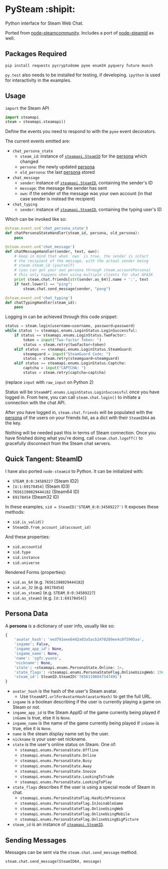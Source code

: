 # PySteam :shipit:

Python interface for Steam Web Chat.

Ported from [node-steamcommunity](https://github.com/DoctorMcKay/node-steamcommunity).
Includes a port of [node-steamid](https://github.com/DoctorMcKay/node-steamid) as well.

## Packages Required

    pip install requests pycryptodome pyee enum34 pyquery future munch

`py.test` also needs to be installed for testing, if developing.
`ipython` is used for interactivity in the examples.

## Usage

`import` the Steam API

```python
import steamapi
steam = steamapi.steamapi()
```

Define the events you need to respond to with the `pyee` event decorators.

The current events emitted are:

* `chat_persona_state`
    - `steam_id`: instance of [`steamapi.SteamID`](#quick-tangent-steamid) for the [persona](#persona-data) which changed
    - `persona`: the newly updated [persona](#persona-data)
    - `old_persona`: the last [persona](#persona-data) stored
* `chat_message`
    - `sender`: instance of [`steamapi.SteamID`](#quick-tangent-steamid), containing the sender's ID
    - `message`: the message the sender has sent
    - `own`: if the sender of the message was your own account (in that case sender is instead the recipient)
* `chat_typing`
    - `sender`: instance of [`steamapi.SteamID`](#quick-tangent-steamid), containing the typing user's ID

Which can be invoked like so:

```python
@steam.event.on('chat_persona_state')
def chatPersonaStateHandler(steam_id, persona, old_persona):
    pass

@steam.event.on('chat_message')
def chatMessageHandler(sender, text, own):
    # keep in mind that when `own` is true, the sender is infact
    # the recipient of the message, with the actual sender being
    # steam.steam_id (yourself)
    # (you can get your own persona through steam.accountPersona)
    # this only happens when using multiple clients for chat AFAIK
    print steam.chat.friends[str(sender.as_64)].name + ':', text
    if text.lower() == "ping":
        steam.chat.send_message(sender, "pong")

@steam.event.on('chat_typing')
def chatTypingHandler(steam_id):
    pass
```

Logging in can be achieved through this code snippet:

```python
status = steam.login(username=username, password=password)
while status != steamapi.enums.LoginStatus.LoginSuccessful:
    if status == steamapi.enums.LoginStatus.TwoFactor:
        token = input("Two-factor Token: ")
        status = steam.retry(twofactor=token)
    elif status == steamapi.enums.LoginStatus.SteamGuard:
        steamguard = input("SteamGuard Code: ")
        status = steam.retry(steamguard=steamguard)
    elif status == steamapi.enums.LoginStatus.Captcha:
        captcha = input("CAPTCHA: ")
        status = steam.retry(captcha=captcha)
```
(replace `input` with `raw_input` on Python 2)

Status will be `SteamAPI.enums.LoginStatus.LoginSuccessful` once you have logged in.
From here, you can call `steam.chat.login()` to initiate a connection with the chat API.

After you have logged in, `steam.chat.friends` will be populated with the [persona](#persona-data) of the users on your friends list, as a dict with their `SteamID64` as the key.

Nothing will be needed past this in terms of Steam connection.
Once you have finished doing what you're doing, call `steam.chat.logoff()` to gracefully disconnect from the Steam chat servers.


## Quick Tangent: SteamID

I have also ported `node-steamid` to Python. It can be initialized with:

* `STEAM_0:0:34589227` (Steam ID2)
* `[U:1:69178454]` (Steam ID3)
* `76561198029444182` (Steam64 ID)
* `69178454` (Steam32 ID)

In these examples, `sid = SteamID('STEAM_0:0:34589227')`
It exposes these methods:

* `sid.is_valid()`
* `SteamID.from_account_id(account_id)`

And these properties:

* `sid.accountid`
* `sid.type`
* `sid.instance`
* `sid.universe`

Rendered Forms (properties):

* `sid.as_64` (e.g. `76561198029444182`)
* `sid.as_32` (e.g. `69178454`)
* `sid.as_steam2` (e.g. `STEAM_0:0:34589227`)
* `sid.as_steam3` (e.g. `[U:1:69178454]`)

## Persona Data

A **persona** is a dictionary of user info, usually like so:

```python
{
    'avatar_hash': 'eed791eee6442a03a5acb2470289ee4c0f5995aa',
    'ingame': False,
    'ingame_app_id': None,
    'ingame_name': None,
    'name': 'sgfc.yuuna',
    'nickname': None,
    'state': <steamapi.enums.PersonaState.Online: 1>,
    'state_flags': <steamapi.enums.PersonaStateFlag.OnlineUsingWeb: 256>,
    'steam_id': SteamID.SteamID('76561198047347491')
}
```

* `avatar_hash` is the hash of the user's Steam avatar.
    * Use `SteamAPI.urlForAvatarHash(avatarHash)` to get the full URL.
* `ingame` is a boolean describing if the user is currently playing a game on Steam or not.
* `ingame_app_id` is the Steam AppID of the game currently being played if `inGame` is true, else it is `None`.
* `ingame_name` is the name of the game currently being played if `inGame` is true, else it is `None`.
* `name` is the steam display name set by the user.
* `nickname` is your user-set nickname.
* `state` is the user's online status on Steam. One of:
    * `steamapi.enums.PersonaState.Offline`
    * `steamapi.enums.PersonaState.Online`
    * `steamapi.enums.PersonaState.Busy`
    * `steamapi.enums.PersonaState.Away`
    * `steamapi.enums.PersonaState.Snooze`
    * `steamapi.enums.PersonaState.LookingToTrade`
    * `steamapi.enums.PersonaState.LookingToPlay`
* `state_flags` describes if the user is using a special mode of Steam in chat.
    * `steamapi.enums.PersonaStateFlag.HasRichPresence`
    * `steamapi.enums.PersonaStateFlag.InJoinableGame`
    * `steamapi.enums.PersonaStateFlag.OnlineUsingWeb`
    * `steamapi.enums.PersonaStateFlag.OnlineUsingMobile`
    * `steamapi.enums.PersonaStateFlag.OnlineUsingBigPicture`
* `steam_id` is an instance of [`steamapi.SteamID`](#quick-tangent-steamid).


## Sending Messages

Messages can be sent via the `steam.chat.send_message` method.

```python
steam.chat.send_message(SteamID64, message)
```
